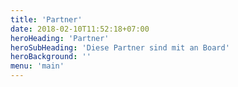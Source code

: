 ```yaml
---
title: 'Partner'
date: 2018-02-10T11:52:18+07:00
heroHeading: 'Partner'
heroSubHeading: 'Diese Partner sind mit an Board'
heroBackground: ''
menu: 'main'
---
```

